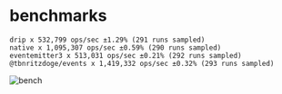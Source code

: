 # benchmarks

```
drip x 532,799 ops/sec ±1.29% (291 runs sampled)
native x 1,095,307 ops/sec ±0.59% (290 runs sampled)
eventemitter3 x 513,031 ops/sec ±0.21% (292 runs sampled)
@tbnritzdoge/events x 1,419,332 ops/sec ±0.32% (293 runs sampled)
```

![bench](https://edge.doge.bio/bar/eyJ0aXRsZSI6Im9wcy9zIGhpZ2hlciBpcyBiZXR0ZXIiLCJsZWdlbmQiOlt7Im5hbWUiOiJkcmlwIiwiY29sb3IiOi0xMjY4NDA4MzIxfSx7Im5hbWUiOiJAdGJucml0emRvZ2UvZXZlbnRzIiwiY29sb3IiOi0xMDczMDc0MTc3fSx7Im5hbWUiOiJuYXRpdmUiLCJjb2xvciI6LTc5MTgwODF9LHsibmFtZSI6ImV2ZW50ZW1pdHRlcjMiLCJjb2xvciI6MTE2MjExMTl9XSwicG9pbnRzIjpbeyJuYW1lIjoiZXZlbnRzIiwic2NvcmVzIjpbNTMyNzk5LDE0MTkzMzIsMTA5NTMwNyw1MTMwMzFdfV19.png)